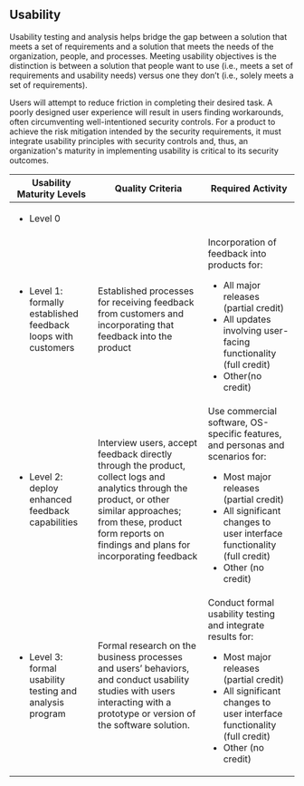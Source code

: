 ## Usability

Usability testing and analysis helps bridge the gap between a solution that meets a set of requirements and a solution that meets the needs of the organization, people, and processes. Meeting usability objectives is the distinction is between a solution that people want to use (i.e., meets a set of requirements and usability needs) versus one they don’t (i.e., solely meets a set of requirements).

Users will attempt to reduce friction in completing their desired task. A poorly designed user experience will result in users finding workarounds, often circumventing well-intentioned security controls. For a product to achieve the risk mitigation intended by the security requirements, it must integrate usability principles with security controls and, thus, an organization's maturity in implementing usability is critical to its security outcomes.

| Usability Maturity Levels | Quality Criteria | Required Activity |
| ------------------------- | ---------------- | ----------------- |
| <ul><li>Level 0</li></ul> |                  |                   |
| <ul><li>Level 1: formally established feedback loops with customers</li></ul> | Established processes for receiving feedback from customers and incorporating that feedback into the product | Incorporation of feedback into products for: <ul><li>All major releases (partial credit)</li><li>All updates involving user-facing functionality (full credit)</li><li>Other(no credit)</li></ul> |
| <ul><li>Level 2: deploy enhanced feedback capabilities</li></ul> | Interview users, accept feedback directly through the product, collect logs and analytics through the product, or other similar approaches; from these, product form reports on findings and plans for incorporating feedback | Use commercial software, OS-specific features, and personas and scenarios for: <ul><li>Most major releases (partial credit)</li><li>All significant changes to user interface functionality (full credit)</li><li>Other (no credit)</li></ul> |
| <ul><li>Level 3: formal usability testing and analysis program</li></ul> | Formal research on the business processes and users’ behaviors, and conduct usability studies with users interacting with a prototype or version of the software solution. | Conduct formal usability testing and integrate results for: <ul><li>Most major releases (partial credit)</li><li>All significant changes to user interface functionality (full credit)</li><li>Other (no credit)</li></ul> |
